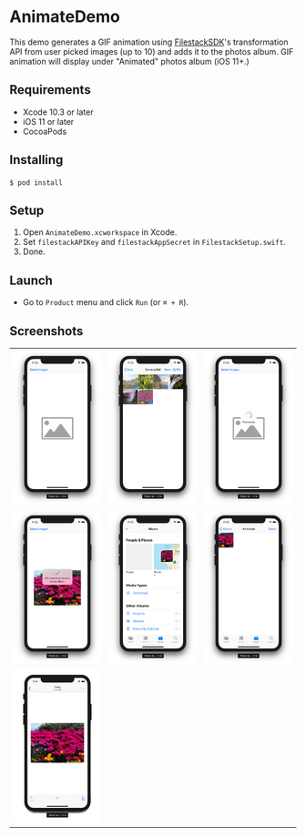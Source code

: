 # AnimateDemo

This demo generates a GIF animation using [FilestackSDK](http://github.com/filestack/filestack-swift)'s transformation API from user picked images (up to 10) and adds it to the photos album. GIF animation will display under "Animated" photos album (iOS 11+.)

## Requirements

* Xcode 10.3 or later
* iOS 11 or later
* CocoaPods

## Installing

`$ pod install`

## Setup

1. Open `AnimateDemo.xcworkspace` in Xcode.
2. Set `filestackAPIKey` and `filestackAppSecret` in `FilestackSetup.swift`.
3. Done.

## Launch

- Go to `Product` menu and click `Run` (or `⌘ + R`).

## Screenshots

||||
|---|---|---|
|![](Screenshots/1.png)|![](Screenshots/2.png)|![](Screenshots/3.png)|
|![](Screenshots/4.png)|![](Screenshots/5.png)|![](Screenshots/6.png)|
|![](Screenshots/anim.gif)|||
